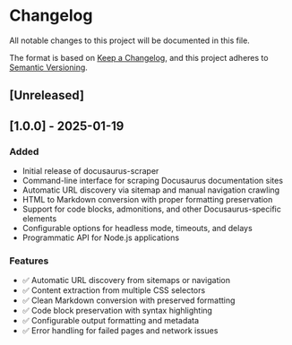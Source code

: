 # Changelog

All notable changes to this project will be documented in this file.

The format is based on [Keep a Changelog](https://keepachangelog.com/en/1.0.0/),
and this project adheres to [Semantic Versioning](https://semver.org/spec/v2.0.0.html).

## [Unreleased]

## [1.0.0] - 2025-01-19

### Added

- Initial release of docusaurus-scraper
- Command-line interface for scraping Docusaurus documentation sites
- Automatic URL discovery via sitemap and manual navigation crawling
- HTML to Markdown conversion with proper formatting preservation
- Support for code blocks, admonitions, and other Docusaurus-specific elements
- Configurable options for headless mode, timeouts, and delays
- Programmatic API for Node.js applications

### Features

- ✅ Automatic URL discovery from sitemaps or navigation
- ✅ Content extraction from multiple CSS selectors
- ✅ Clean Markdown conversion with preserved formatting
- ✅ Code block preservation with syntax highlighting
- ✅ Configurable output formatting and metadata
- ✅ Error handling for failed pages and network issues
